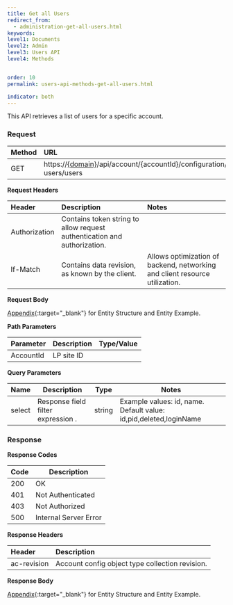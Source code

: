 ```yaml
---
title: Get all Users
redirect_from:
  - administration-get-all-users.html
keywords:
level1: Documents
level2: Admin
level3: Users API
level4: Methods


order: 10
permalink: users-api-methods-get-all-users.html

indicator: both
---
```


This API retrieves a list of users for a specific account.

### Request

 |Method|               URL |
 |:------              |:-------- |
 |GET|                  https://[{domain}](https://developers.liveperson.com/agent-domain-domain-api.html)/api/account/{accountId}/configuration/le-users/users  |

**Request Headers**

 | Header | Description | Notes| 
  |:-------  |:-------------- | :--- |
  |Authorization | Contains token string to allow request authentication and authorization. | 
  |If-Match  |Contains data revision, as known by the client. | Allows optimization of backend, networking and client resource utilization. |



**Request Body**

[Appendix](administration-users-appendix.html){:target="_blank"} for Entity Structure and Entity Example.

**Path Parameters**

 |Parameter|  Description|   Type/Value  |
|:-------  |:-------------- | :--- |
 |AccountId|            LP site ID|             |
 
 **Query Parameters**
 
 | Name            | Description                                                                  | Type    | Notes                                          |
 |-----------------|------------------------------------------------------------------------------|---------|------------------------------------------------|
 | select          | Response field filter expression .                           | string  | Example values: id, name. Default value: id,pid,deleted,loginName  |
 

### Response


**Response Codes** 

| Code | Description           |
|------|-----------------------|
| 200  | OK                    |
| 401  | Not Authenticated     |
| 403  | Not Authorized        |      
| 500  | Internal Server Error |

**Response Headers**

 |Header  |Description |
| :-------  | :-----  |
| ac-revision | Account config object type collection revision. | 

**Response Body**

[Appendix](administration-users-appendix.html){:target="_blank"} for Entity Structure and Entity Example.
